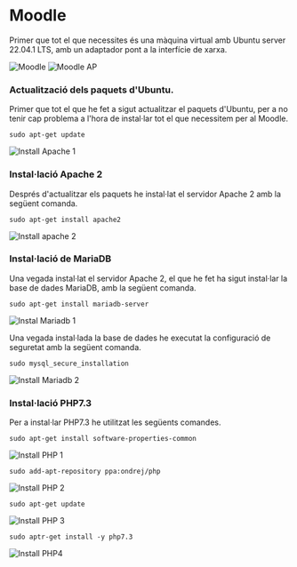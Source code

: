# Moodle

Primer que tot el que necessites és una màquina virtual amb Ubuntu server 22.04.1 LTS, amb un adaptador pont a la interfície de xarxa.

![Moodle ](https://user-images.githubusercontent.com/114162326/206173667-4177f795-a197-43b5-bc8b-8b7a2e05b02e.png)
![Moodle AP](https://user-images.githubusercontent.com/114162326/206173683-1abf05ea-677e-4696-8b0e-ad067003cb16.png)

### Actualització dels paquets d'Ubuntu.

Primer que tot el que he fet a sigut actualitzar el paquets d'Ubuntu, per a no tenir cap problema a l'hora de instal·lar tot el que necessitem per al Moodle.

```
sudo apt-get update
```
![Install Apache 1](https://user-images.githubusercontent.com/114162326/206176671-352e0ae1-800c-4780-9942-cbac741730f9.png)

### Instal·lació Apache 2

Després d'actualitzar els paquets he instal·lat el servidor Apache 2 amb la següent comanda.

```
sudo apt-get install apache2
```
![Install apache 2](https://user-images.githubusercontent.com/114162326/206177895-39b2bdea-d2ca-41ff-a02b-0800cbc51b9d.png)

### Instal·lació de MariaDB

Una vegada instal·lat el servidor Apache 2, el que he fet ha sigut instal·lar la base de dades MariaDB, amb la següent comanda.

```
sudo apt-get install mariadb-server
```
![Instal Mariadb 1](https://user-images.githubusercontent.com/114162326/206178703-6ff0ffcb-bd39-4ec1-afbf-3fc72ff0a888.png)

Una vegada instal·lada la base de dades he executat la configuració de seguretat amb la següent comanda.

```
sudo mysql_secure_installation
```
![Install Mariadb 2](https://user-images.githubusercontent.com/114162326/206179117-80b01099-4cdc-4edb-9772-26ef55f71706.png)

### Instal·lació PHP7.3

Per a instal·lar PHP7.3 he utilitzat les següents comandes.

```
sudo apt-get install software-properties-common
```
![Install PHP 1](https://user-images.githubusercontent.com/114162326/206179818-155a796a-af83-400b-9e9a-4f353f36e2af.png)

```
sudo add-apt-repository ppa:ondrej/php
```
![Install PHP 2](https://user-images.githubusercontent.com/114162326/206180643-55258b40-4a46-4139-8f9f-86c25b7dc58a.png)

```
sudo apt-get update
```
![Install PHP 3](https://user-images.githubusercontent.com/114162326/206181151-8bdeeb80-84ba-40b1-bc67-9ff2475cf6a6.png)

```
sudo aptr-get install -y php7.3
```
![Install PHP4](https://user-images.githubusercontent.com/114162326/206181273-ac60b748-8dd9-48f1-8c57-ab83d4037e9d.png)

